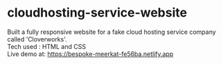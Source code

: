 # cloudhosting-service-website
Built a fully responsive website for a fake cloud hosting service company called 'Cloverworks'. <br>
Tech used : HTML and CSS <br>
Live demo at: https://bespoke-meerkat-fe56ba.netlify.app
